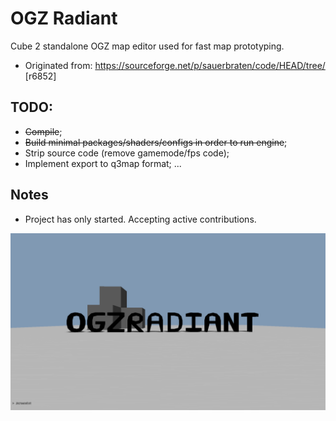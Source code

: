# OGZ Radiant
Cube 2 standalone OGZ map editor used for fast map prototyping.
- Originated from: https://sourceforge.net/p/sauerbraten/code/HEAD/tree/
[r6852]

## TODO:
- ~~Compile~~;
- ~~Build minimal packages/shaders/configs in order to run engine~~;
- Strip source code (remove gamemode/fps code);
- Implement export to q3map format;
  ...

## Notes
- Project has only started. Accepting active contributions.

![Screenshot](screenshot.png)
